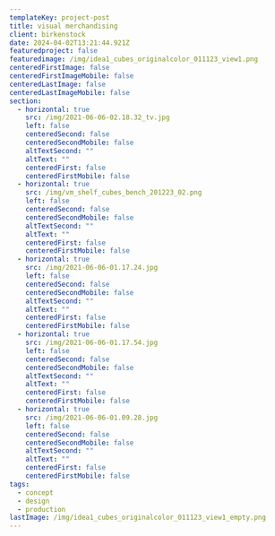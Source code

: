 ```yaml
---
templateKey: project-post
title: visual merchandising
client: birkenstock
date: 2024-04-02T13:21:44.921Z
featuredproject: false
featuredimage: /img/idea1_cubes_originalcolor_011123_view1.png
centeredFirstImage: false
centeredFirstImageMobile: false
centeredLastImage: false
centeredLastImageMobile: false
section:
  - horizontal: true
    src: /img/2021-06-06-02.18.32_tv.jpg
    left: false
    centeredSecond: false
    centeredSecondMobile: false
    altTextSecond: ""
    altText: ""
    centeredFirst: false
    centeredFirstMobile: false
  - horizontal: true
    src: /img/vm_shelf_cubes_bench_201223_02.png
    left: false
    centeredSecond: false
    centeredSecondMobile: false
    altTextSecond: ""
    altText: ""
    centeredFirst: false
    centeredFirstMobile: false
  - horizontal: true
    src: /img/2021-06-06-01.17.24.jpg
    left: false
    centeredSecond: false
    centeredSecondMobile: false
    altTextSecond: ""
    altText: ""
    centeredFirst: false
    centeredFirstMobile: false
  - horizontal: true
    src: /img/2021-06-06-01.17.54.jpg
    left: false
    centeredSecond: false
    centeredSecondMobile: false
    altTextSecond: ""
    altText: ""
    centeredFirst: false
    centeredFirstMobile: false
  - horizontal: true
    src: /img/2021-06-06-01.09.28.jpg
    left: false
    centeredSecond: false
    centeredSecondMobile: false
    altTextSecond: ""
    altText: ""
    centeredFirst: false
    centeredFirstMobile: false
tags:
  - concept
  - design
  - production
lastImage: /img/idea1_cubes_originalcolor_011123_view1_empty.png
---
```

